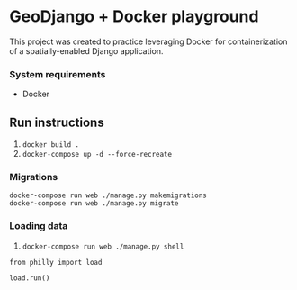 # GeoDjango + Docker playground

This project was created to practice leveraging Docker for containerization of a spatially-enabled Django application.


### System requirements

- Docker

## Run instructions

1) `docker build .`
2) `docker-compose up -d --force-recreate`


### Migrations
```
docker-compose run web ./manage.py makemigrations
docker-compose run web ./manage.py migrate
```

### Loading data
1) `docker-compose run web ./manage.py shell`
```
from philly import load

load.run()
```